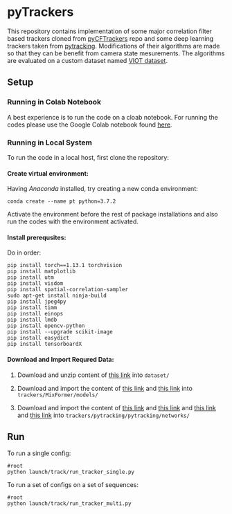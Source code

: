 # pyTrackers
This repository contains implementation of some major correlation filter based trackers cloned from [pyCFTrackers](https://github.com/fengyang95/pyCFTrackers) repo and some deep learning trackers taken from [pytracking](https://github.com/fengyang95/pyCFTrackers). Modifications of their algorithms are made so that they can be benefit from camera state mesurements. The algorithms are evaluated on a custom dataset named [VIOT dataset](https://drive.google.com/file/d/1xYHGJR-UWccPzbIuzMU_yf0bSkQ42qQh/view?usp=sharing). 

## Setup

### Running in Colab Notebook

A best experience is to run the code on a cloab notebook. For running the codes please use the Google Colab notebook found [here](https://colab.research.google.com/drive/1ZpzUCRHWSrblqPyaLZDdTCLPyjdEWUBm?usp=sharing).

### Running in Local System

To run the code in a local host, first clone the repository:

#### Create virtual environment:

Having *Anaconda* installed, try creating a new conda environment:

```
conda create --name pt python=3.7.2
```

Activate the environment before the rest of package installations and also run the codes with the environment activated.

#### Install prerequsites:

Do in order:

```
pip install torch==1.13.1 torchvision
pip install matplotlib
pip install utm
pip install visdom
pip install spatial-correlation-sampler
sudo apt-get install ninja-build
pip install jpeg4py
pip install timm
pip install einops
pip install lmdb
pip install opencv-python
pip install --upgrade scikit-image
pip install easydict
pip install tensorboardX
``` 

#### Download and Import Requred Data:

1. Download and unzip content of [this link](https://drive.google.com/uc?id=1xYHGJR-UWccPzbIuzMU_yf0bSkQ42qQh) into `dataset/`

2. Download and import the content of [this link](https://drive.google.com/uc?id=1vuwTOMjXC3BznGUiOgT9k58ermUf3XEH) and [this link](https://dl.fbaipublicfiles.com/mae/pretrain/mae_pretrain_vit_base.pth) into `trackers/MixFormer/models/`

3. Download and import the content of [this link](https://drive.google.com/uc\?id\=1qgachgqks2UGjKx-GdO1qylBDdB1f9KN) and [this link](https://drive.google.com/uc\?id\=1zbQUVXKsGvBEOc-I1NuGU6yTMPth_aI5) and [this link](https://drive.google.com/uc\?id\=1nJTBxpuBhN0WGSvG7Zm3yBc9JAC6LnEn) and [this link](https://drive.google.com/uc?id=1XQAtrM9n_PHQn-B2i8y6Q-PQFcAoKObA) into `trackers/pytracking/pytracking/networks/`


## Run

To run a single config:

```
#root
python launch/track/run_tracker_single.py
```

To run a set of configs on a set of sequences:

```
#root
python launch/track/run_tracker_multi.py
```